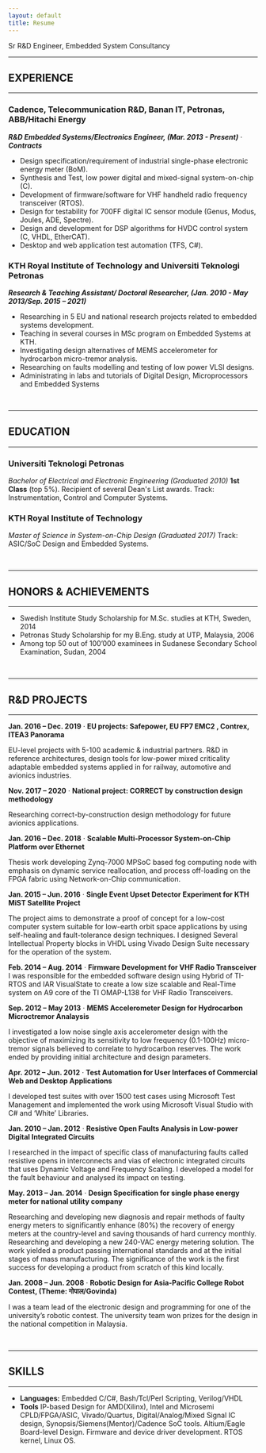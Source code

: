 ```yaml
---
layout: default
title: Resume
---
```


Sr R&D Engineer, Embedded System Consultancy

---
## EXPERIENCE
---

### Cadence, Telecommunication R&D, Banan IT, Petronas, ABB/Hitachi Energy


***R&D Embedded Systems/Electronics Engineer, (Mar. 2013 - Present)*** &middot;	***Contracts***

* Design specification/requirement of industrial single-phase electronic energy meter (BoM).
* Synthesis and Test, low power digital and mixed-signal system-on-chip (C).
* Development of firmware/software for VHF handheld radio frequency transceiver (RTOS).
* Design for testability for 700FF digital IC sensor module (Genus, Modus, Joules, ADE, Spectre).
* Design and development for DSP algorithms for HVDC control system (C, VHDL, EtherCAT).
* Desktop and web application test automation (TFS, C#).

### KTH Royal Institute of Technology and Universiti Teknologi Petronas

***Research & Teaching Assistant/ Doctoral Researcher, (Jan. 2010 - May 2013/Sep. 2015 – 2021)***

* Researching in 5 EU and national research projects related to embedded systems development.
* Teaching in several courses in MSc program on Embedded Systems at KTH.
* Investigating design alternatives of MEMS accelerometer for hydrocarbon micro-tremor analysis.
* Researching on faults modelling and testing of low power VLSI designs.
* Administrating in labs and tutorials of Digital Design, Microprocessors and Embedded Systems

<br />

---
## EDUCATION
---
### Universiti Teknologi Petronas  
*Bachelor of Electrical and Electronic Engineering (Graduated 2010)*
**1st Class** (top 5%). 
Recipient of several Dean's List awards.
Track: Instrumentation, Control and Computer Systems.

### KTH Royal Institute of Technology
*Master of Science in System-on-Chip Design (Graduated 2017)*
Track: ASIC/SoC Design and Embedded Systems.

<br />

---
## HONORS & ACHIEVEMENTS
---
* Swedish Institute Study Scholarship for M.Sc. studies at KTH, Sweden, 2014
* Petronas Study Scholarship for my B.Eng. study at UTP, Malaysia, 2006
* Among top 50 out of 100’000 examinees in Sudanese Secondary School Examination, Sudan, 2004

<br />

---
## R&D PROJECTS
---

**Jan. 2016 – Dec. 2019**	&middot; **EU projects: Safepower, EU FP7 EMC2 , Contrex, ITEA3 Panorama**

EU-level projects with 5-100 academic & industrial partners. 
R&D in reference architectures, design tools for low-power mixed criticality adaptable embedded systems applied in for railway, automotive and avionics industries.	
		
**Nov. 2017 – 2020**	&middot; **National project: CORRECT by construction design methodology**

Researching correct-by-construction design methodology for future avionics applications.	
		
**Jan. 2016 – Dec. 2018**	&middot; **Scalable Multi-Processor System-on-Chip Platform over Ethernet**

Thesis work developing Zynq-7000 MPSoC based fog computing node with emphasis on dynamic service reallocation, and process off-loading on the FPGA fabric using Network-on-Chip communication.

**Jan. 2015 – Jun. 2016**	&middot; **Single Event Upset Detector Experiment for KTH MiST Satellite Project**

The project aims to demonstrate a proof of concept for a low-cost computer system suitable for low-earth orbit space applications by using self-healing and fault-tolerance design techniques. I designed Several Intellectual Property blocks in VHDL using Vivado Design Suite necessary for the operation of the system.


**Feb. 2014 – Aug. 2014**	&middot; **Firmware Development for VHF Radio Transceiver**
I was responsible for the embedded software design using Hybrid of TI-RTOS and IAR VisualState to create a low size scalable and Real-Time system on A9 core of the TI OMAP-L138 for VHF Radio Transceivers.

**Sep. 2012 – May 2013**	&middot; **MEMS Accelerometer Design for Hydrocarbon Microctremor Analaysis**

I investigated a low noise single axis accelerometer design with the objective of maximizing its sensitivity to low frequency (0.1-100Hz) micro-tremor signals believed to correlate to hydrocarbon reserves. The work ended by providing initial architecture and design parameters.

**Apr. 2012 – Jun. 2012**	&middot; **Test Automation for User Interfaces of Commercial Web and Desktop Applications**

I developed test suites with over 1500 test cases using Microsoft Test Management and implemented the work using Microsoft Visual Studio with C# and ‘White’ Libraries.

**Jan. 2010 – Jan. 2012**	&middot; **Resistive Open Faults Analysis in Low-power Digital Integrated Circuits**

I researched in the impact of specific class of manufacturing faults called resistive opens in interconnects and vias of electronic integrated circuits that uses Dynamic Voltage and Frequency Scaling. I developed a model for the fault behaviour and analysed its impact on testing.

**May. 2013 – Jan. 2014**	&middot; **Design Specification for single phase energy meter for national utility company**

Researching and developing new diagnosis and repair methods of faulty energy meters to significantly enhance (80%) the recovery of energy meters at the country-level and saving thousands of hard currency monthly.
Researching and developing a new 240-VAC energy metering solution. The work yielded a product passing international standards and at the initial stages of mass manufacturing. The significance of the work is the first success for developing a product from scratch of this kind locally.

**Jan. 2008 – Jun. 2008**	&middot; **Robotic Design for Asia-Pacific College Robot Contest, (Theme: गोपाल/Govinda)**

I was a team lead of the electronic design and programming for one of the university’s robotic contest. The university team won prizes for the design in the national competition in Malaysia.

<br />
  
---
## SKILLS  
---
* **Languages:** Embedded C/C#, Bash/Tcl/Perl Scripting, Verilog/VHDL
* **Tools** IP-based Design for AMD(Xilinx), Intel and Microsemi CPLD/FPGA/ASIC, Vivado/Quartus, Digital/Analog/Mixed Signal IC design, Synopsis/Siemens(Mentor)/Cadence SoC tools. Altium/Eagle Board-level Design. Firmware and device driver development. RTOS kernel, Linux OS.
